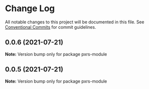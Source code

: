 # Change Log

All notable changes to this project will be documented in this file.
See [Conventional Commits](https://conventionalcommits.org) for commit guidelines.

## 0.0.6 (2021-07-21)

**Note:** Version bump only for package pxrs-module





## 0.0.5 (2021-07-21)

**Note:** Version bump only for package pxrs-module
